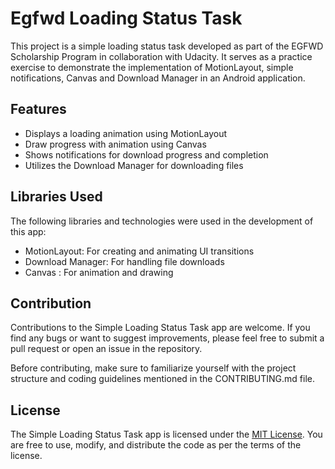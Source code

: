 # Egfwd Loading Status Task

This project is a simple loading status task developed as part of the EGFWD Scholarship Program in collaboration with Udacity. It serves as a practice exercise to demonstrate the implementation of MotionLayout, simple notifications, Canvas and Download Manager in an Android application.

## Features

- Displays a loading animation using MotionLayout
- Draw progress with animation using Canvas
- Shows notifications for download progress and completion
- Utilizes the Download Manager for downloading files

## Libraries Used

The following libraries and technologies were used in the development of this app:

- MotionLayout: For creating and animating UI transitions
- Download Manager: For handling file downloads
- Canvas : For animation and drawing


## Contribution

Contributions to the Simple Loading Status Task app are welcome. If you find any bugs or want to suggest improvements, please feel free to submit a pull request or open an issue in the repository.

Before contributing, make sure to familiarize yourself with the project structure and coding guidelines mentioned in the CONTRIBUTING.md file.

## License

The Simple Loading Status Task app is licensed under the [MIT License](LICENSE). You are free to use, modify, and distribute the code as per the terms of the license.
